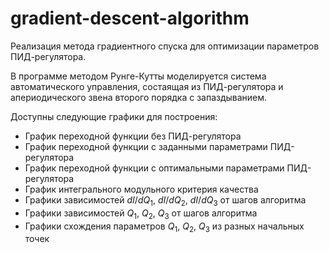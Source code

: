 # gradient-descent-algorithm
Реализация метода градиентного спуска для оптимизации параметров ПИД-регулятора.

В программе методом Рунге-Кутты моделируется система автоматического управления, состаящая из ПИД-регулятора и апериодического звена второго порядка с запаздыванием.

Доступны следующие графики для построения: 
* График переходной функции без ПИД-регулятора
* График переходной функции с заданными параметрами ПИД-регулятора
* График переходной функции с оптимальными параметрами ПИД-регулятора
* График интегрального модульного критерия качества
* Графики зависимостей $dI/dQ_1$, $dI/dQ_2$, $dI/dQ_3$ от шагов алгоритма
* Графики зависимостей $Q_1$, $Q_2$, $Q_3$ от шагов алгоритма
* Графики схождения параметров $Q_1$, $Q_2$, $Q_3$ из разных начальных точек 

